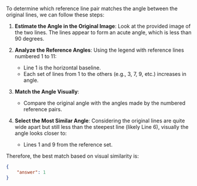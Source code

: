 To determine which reference line pair matches the angle between the original lines, we can follow these steps:

1. **Estimate the Angle in the Original Image**: Look at the provided image of the two lines. The lines appear to form an acute angle, which is less than 90 degrees.

2. **Analyze the Reference Angles**: Using the legend with reference lines numbered 1 to 11:  
   - Line 1 is the horizontal baseline.  
   - Each set of lines from 1 to the others (e.g., 3, 7, 9, etc.) increases in angle.  

3. **Match the Angle Visually**:
   - Compare the original angle with the angles made by the numbered reference pairs.

4. **Select the Most Similar Angle**: Considering the original lines are quite wide apart but still less than the steepest line (likely Line 6), visually the angle looks closer to:
   - Lines 1 and 9 from the reference set.

Therefore, the best match based on visual similarity is:

```json
{
    "answer": 1
}
```